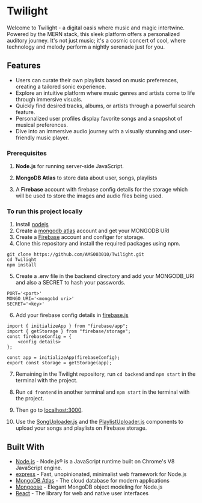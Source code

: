 # Twilight
Welcome to Twilight - a digital oasis where music and magic intertwine. Powered by the MERN stack, this sleek platform offers a personalized auditory journey. It's not just music; it's a cosmic concert of cool, where technology and melody perform a nightly serenade just for you.

## Features
* Users can curate their own playlists based on music preferences, creating a tailored sonic experience.
* Explore an intuitive platform where music genres and artists come to life through immersive visuals.
* Quickly find desired tracks, albums, or artists through a powerful search feature.
* Personalized user profiles display favorite songs and a snapshot of musical preferences.
* Dive into an immersive audio journey with a visually stunning and user-friendly music player.

### Prerequisites

1. **Node.js** for running server-side JavaScript. 

2. **MongoDB Atlas** to store data about user, songs, playlists

3. A **Firebase** account with firebase config details for the storage which will be used to store the images and audio files being used.

### To run this project locally
1. Install [nodejs](https://nodejs.org/en)
2. Create a [mongodb atlas](https://www.mongodb.com/atlas/database) account and get your MONGODB URI
3. Create a [Firebase]("https://firebase.google.com/") account and configer for storage.
4. Clone this repository and install the required packages using npm.

```
git clone https://github.com/AMS003010/Twilight.git
cd Twilight
npm install
```

5. Create a .env file in the backend directory and add your MONGODB_URI and also a SECRET to hash your passwords.

```
PORT='<port>'
MONGO_URI='<mongobd uri>'
SECRET='<key>'
```
6. Add your firebase config details in [firebase.js]("")

```
import { initializeApp } from "firebase/app";
import { getStorage } from "firebase/storage";
const firebaseConfig = {
    <config details>
};

const app = initializeApp(firebaseConfig);
export const storage = getStorage(app);
```

7. Remaining in the Twilight repository, run ```cd backend```  and ```npm start``` in the terminal with the project.  

9. Run ```cd frontend``` in another terminal and ```npm start``` in the terminal with the project.

10. Then go to [localhost:3000](http://localhost:3000/).

11. Use the [SongUploader.js]("https://github.com/AMS003010/Twilight/blob/main/frontend/src/components/SongUploader.js") and the [PlaylistUploader.js]("https://github.com/AMS003010/Twilight/blob/main/frontend/src/components/PlaylistUploader.js") components to upload your songs and playlists on Firebase storage.



## Built With

- [Node.js](https://nodejs.org) - Node.js® is a JavaScript runtime built on Chrome's V8 JavaScript engine.
- [express](https://expressjs.com//) - Fast, unopinionated, minimalist web framework for Node.js
- [MongoDB Atlas](https://www.mongodb.com/atlas/database) - The cloud database for modern applications
- [Mongoose](https://mongoosejs.com/) - Elegant MongoDB object modeling for Node.js
- [React](https://react.dev/) - The library for web and native user interfaces
